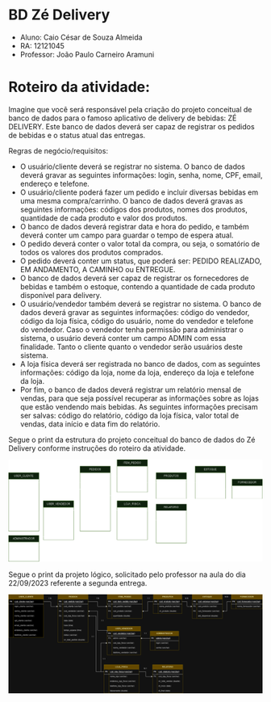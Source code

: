 # BD Zé Delivery
- Aluno: Caio César de Souza Almeida
- RA: 12121045
- Professor: João Paulo Carneiro Aramuni

# Roteiro da atividade: 

Imagine que você será responsável pela criação do projeto conceitual de banco de dados para o famoso aplicativo de delivery de bebidas: ZÉ DELIVERY. Este banco de dados deverá ser capaz de registrar os pedidos de bebidas e o status atual das entregas.

Regras de negócio/requisitos:
- O usuário/cliente deverá se registrar no sistema. O banco de dados deverá gravar as seguintes informações: login, senha, nome, CPF, email, endereço e telefone.
- O usuário/cliente poderá fazer um pedido e incluir diversas bebidas em uma mesma compra/carrinho. O banco de dados deverá gravas as seguintes informações: códigos dos produtos, nomes dos produtos, quantidade de cada produto e valor dos produtos.
- O banco de dados deverá registrar data e hora do pedido, e também deverá conter um campo para guardar o tempo de espera atual.
- O pedido deverá conter o valor total da compra, ou seja, o somatório de todos os valores dos produtos comprados.
- O pedido deverá conter um status, que poderá ser: PEDIDO REALIZADO, EM ANDAMENTO, A CAMINHO ou ENTREGUE.
- O banco de dados deverá ser capaz de registrar os fornecedores de bebidas e também o estoque, contendo a quantidade de cada produto disponível para delivery.
- O usuário/vendedor também deverá se registrar no sistema. O banco de dados deverá gravar as seguintes informações: código do vendedor, código da loja física, código do usuário, nome do vendedor e telefone do vendedor. Caso o vendedor tenha permissão para administrar o sistema, o usuário deverá conter um campo ADMIN com essa finalidade. Tanto o cliente quanto o vendedor serão usuários deste sistema.
- A loja física deverá ser registrada no banco de dados, com as seguintes informações: código da loja, nome da loja, endereço da loja e telefone da loja.
- Por fim, o banco de dados deverá registrar um relatório mensal de vendas, para que seja possível recuperar as informações sobre as lojas que estão vendendo mais bebidas. As seguintes informações precisam ser salvas: código do relatório, código da loja física, valor total de vendas, data início e data fim do relatório.

Segue o print da estrutura do projeto conceitual do banco de dados do Zé Delivery conforme instruções do roteiro da atividade.

<img src="https://github.com/k4neca/BD-ZE-DELIVERY/blob/main/bd_ze_delivey.drawio.png"/>

Segue o print da projeto lógico, solicitado pelo professor na aula do dia 22/09/2023 referente a segunda entrega.

<img src="https://github.com/k4neca/BD-ZE-DELIVERY/blob/main/ze_delivery_proj_logico.png"/>
